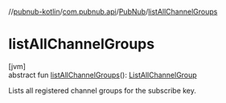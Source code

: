 //[pubnub-kotlin](../../../index.md)/[com.pubnub.api](../index.md)/[PubNub](index.md)/[listAllChannelGroups](list-all-channel-groups.md)

# listAllChannelGroups

[jvm]\
abstract fun [listAllChannelGroups](list-all-channel-groups.md)(): [ListAllChannelGroup](../../com.pubnub.api.endpoints.channel_groups/-list-all-channel-group/index.md)

Lists all registered channel groups for the subscribe key.
